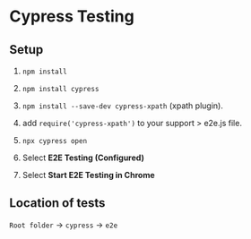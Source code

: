 # Cypress Testing


## Setup
1. `npm install`

2. `npm install cypress`

3. `npm install --save-dev cypress-xpath` (xpath plugin). 

4. add `require('cypress-xpath')` to your support > e2e.js file.

5. `npx cypress open`

6. Select **E2E Testing (Configured)**

7. Select **Start E2E Testing in Chrome**


## Location of tests
`Root folder` -> `cypress` -> `e2e`

